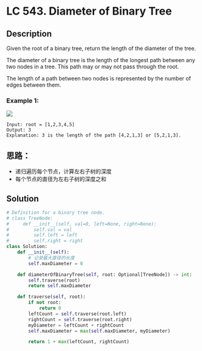 # LC 543. Diameter of Binary Tree

## Description
Given the root of a binary tree, return the length of the diameter of the tree.

The diameter of a binary tree is the length of the longest path between any two nodes in a tree. This path may or may not pass through the root.

The length of a path between two nodes is represented by the number of edges between them.

 

### Example 1:
<img src = "https://assets.leetcode.com/uploads/2021/03/06/diamtree.jpg">

```
Input: root = [1,2,3,4,5]
Output: 3
Explanation: 3 is the length of the path [4,2,1,3] or [5,2,1,3].
```

## 思路：
* 递归遍历每个节点，计算左右子树的深度
* 每个节点的直径为左右子树的深度之和

## Solution
```python
# Definition for a binary tree node.
# class TreeNode:
#     def __init__(self, val=0, left=None, right=None):
#         self.val = val
#         self.left = left
#         self.right = right
class Solution:
    def __init__(self):
        # 记录最大直径的长度
        self.maxDiameter = 0

    def diameterOfBinaryTree(self, root: Optional[TreeNode]) -> int:
        self.traverse(root)
        return self.maxDiameter

    def traverse(self, root):
        if not root:
            return 0
        leftCount = self.traverse(root.left)
        rightCount = self.traverse(root.right)
        myDiameter = leftCount + rightCount
        self.maxDiameter = max(self.maxDiameter, myDiameter)

        return 1 + max(leftCount, rightCount)

```